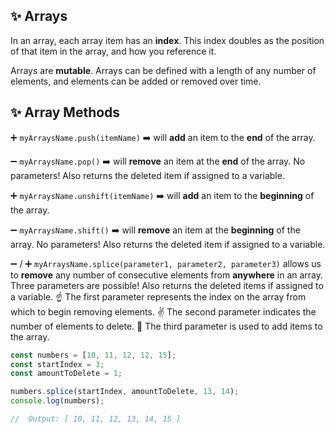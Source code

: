 ## ✨ Arrays

In an array, each array item has an **index**. This index doubles as the position of that item in the array, and how you reference it.

Arrays are **mutable**. Arrays can be defined with a length of any number of elements, and elements can be added or removed over time.

## ✨ Array Methods 

➕ `myArraysName.push(itemName)` ➡️ will **add** an item to the **end** of the array. 

➖ `myArraysName.pop()` ➡️ will **remove** an item at the **end** of the array. No parameters! Also returns the deleted item if assigned to a variable. 

➕ `myArraysName.unshift(itemName)` ➡️ will **add** an item to the **beginning** of the array. 

➖ `myArraysName.shift()` ➡️ will **remove** an item at the **beginning** of the array. No parameters! Also returns the deleted item if assigned to a variable. 

➖ / ➕ `myArraysName.splice(parameter1, parameter2, parameter3)` allows us to **remove** any number of consecutive elements from **anywhere** in an array. Three parameters are possible! Also returns the deleted items if assigned to a variable.
☝️ The first parameter represents the index on the array from which to begin removing elements.
✌️ The second parameter indicates the number of elements to delete. 
🤞 The third parameter is used to add items to the array. 

```js
const numbers = [10, 11, 12, 12, 15];
const startIndex = 3;
const amountToDelete = 1;

numbers.splice(startIndex, amountToDelete, 13, 14);
console.log(numbers);

//  Output: [ 10, 11, 12, 13, 14, 15 ]
```

